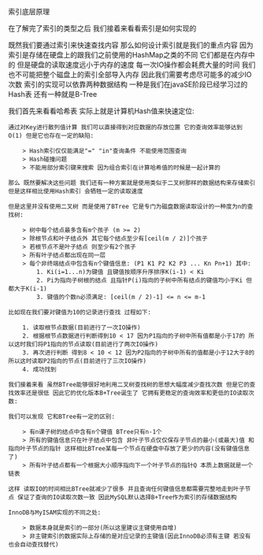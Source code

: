 索引底层原理

在了解完了索引的类型之后 我们接着来看看索引是如何实现的

既然我们要通过索引来快速查找内容 那么如何设计索引就是我们的重点内容 因为索引是存储在硬盘上的跟我们之前使用的HashMap之类的不同 它们都是在内存中的
但是硬盘的读取速度远小于内存的速度 每一次IO操作都会耗费大量的时间 我们也不可能把整个磁盘上的索引全部导入内存 因此我们需要考虑尽可能多的减少IO次数
索引的实现可以依靠两种数据结构 一种是我们在javaSE阶段已经学习过的Hash表 还有一种就是B-Tree

我们首先来看看哈希表 实际上就是计算机Hash值来快速定位:

    通过对Key进行散列值计算 我们可以直接得到对应数据的存放位置 它的查询效率能够达到O(1) 但是它也存在一定的缺陷:

        > Hash索引仅仅能满足"=" "in"查询条件 不能使用范围查询
        > Hash碰撞问题
        > 不能用部分索引键来搜索 因为组合索引在计算哈希值的时候是一起计算的

    那么 既然要解决这些问题 我们还有一种方案就是使用类似于二叉树那样的数据结构来存储索引 但是这样相比使用Hash索引 会牺牲一定的读取速度

    但是这里并没有使用二叉树 而是使用了BTree 它是专门为磁盘数据读取设计的一种度为n的查找树:

        > 树中每个结点最多含有m个孩子 (m >= 2)
        > 除根节点和叶子结点外 其它每个结点至少有[ceil(m / 2)]个孩子
        > 若根节点不是叶子结点 则至少有2个孩子
        > 所有叶子结点都出现在同一层
        > 每个非终端结点中包含有n个键值信息: (P1 K1 P2 K2 P3 ... Kn Pn+1) 其中:
            1. Ki(i=1...n)为键值 且键值按顺序升序排序K(i-1) < Ki
            2. Pi为指向子树根的结点 且指针P(i)指向的子树中所有结点的键值均小于Ki 但都大于K(i-1)
            3. 键值的个数n必须满足: [ceil(m / 2)-1] <= n <= m-1

    比如现在我们要对键值为10的记录进行查找 过程如下:

        1. 读取根节点数据(目前进行了一次IO操作)
        2. 根据根节点数据进行判断得到10 < 17 因为P1指向的子树中所有值都是小于17的 所以这时我们将P1指向的节点读取(目前进行了两次IO操作)
        3. 再次进行判断 得到8 < 10 < 12 因为P2指向的子树中所有的值都是小于12大于8的 所以这时读取P2指向的节点(目前进行了三次IO操作)
        4. 成功找到

    我们接着来看 虽然BTree能够很好地利用二叉树查找树的思想大幅度减少查找次数 但是它的查找效率还是很低 因此它的优化版本B+Tree诞生了 它拥有更稳定的查询效率和更低的IO读取次数:

    我们可以发现 它和BTree有一定的区别:

        > 有n课子树的结点中含有n个键值 BTree只有n-1个
        > 所有的键值信息只在叶子结点中包含 非叶子节点仅仅保存子节点的最小(或最大)值 和指向叶子节点的指针 这样相比BTree某每一个节点在硬盘中存放了更少的内容(没有键值信息了)
        > 所有叶子结点都有一个根据大小顺序指向下一个叶子节点的指针Q 本质上数据就是一个链表

    这样 读取IO的时间相比BTree就减少了很多 并且查询任何键值信息都需要完整地走到叶子节点 保证了查询的IO读取次数一致 因此MySQL默认选择B+Tree作为索引的存储数据结构

    InnoDB与MyISAM实现的不同之处:

        > 数据本身就是索引的一部分(所以这里建议主键使用自增)
        > 非主键索引的数据实际上存储的是对应记录的主键值(因此InnoDB必须有主键 若没有也会自动查找替代)